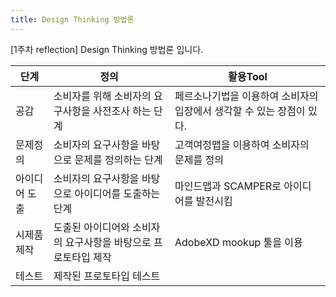 ```yaml
---
title: Design Thinking 방법론
---
```


\[1주차 reflection\] Design Thinking 방법론 입니다.

|단계|정의|활용Tool|
|----|----|--------|
|공감|소비자를 위해 소비자의 요구사항을 사전조사 하는 단계|페르소나기법을 이용하여 소비자의 입장에서 생각할 수 있는 장점이 있다.|
|문제정의|소비자의 요구사항을 바탕으로 문제를 정의하는 단계|고객여정맵을 이용하여 소비자의 문제를 정의|
|아이디어 도출|소비자의 요구사항을 바탕으로 아이디어를 도출하는 단계|마인드맵과 SCAMPER로 아이디어를 발전시킴|
|시제품 제작|도출된 아이디어와 소비자의 요구사항을 바탕으로 프로토타입 제작|AdobeXD mookup 툴을 이용|
|테스트|제작된 프로토타입 테스트|
